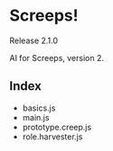 # Screeps!
Release 2.1.0

AI for Screeps, version 2.

## Index
- basics.js
- main.js
- prototype.creep.js
- role.harvester.js
